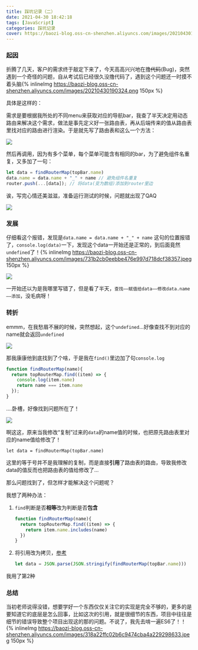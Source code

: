```yaml
---
title: 踩坑记录（二）
date: 2021-04-30 18:42:18
tags: [JavaScript]
categories: 踩坑记录
cover: https://baozi-blog.oss-cn-shenzhen.aliyuncs.com/images/20210430190324.png
---
```


### 起因

折腾了几天，客户的需求终于敲定下来了，今天高高兴兴地在撸~~代码~~(Bug)，突然遇到一个奇怪的问题，自从考试后已经很久没撸代码了，遇到这个问题还一时摸不着头脑{% inlineImg https://baozi-blog.oss-cn-shenzhen.aliyuncs.com/images/20210430190324.png 150px %}

具体是这样的：

需求是要根据我所处的不同menu来获取对应的导航bar，我查了半天决定用动态路由来解决这个需求，做法是事先定义好一张路由表，再从后端传来的值从路由表里找对应的路由进行渲染。于是就先写了路由表和这么一个方法：

![](https://baozi-blog.oss-cn-shenzhen.aliyuncs.com/images/20210430185121.png)

然后再调用，因为有多个菜单，每个菜单可能含有相同的bar，为了避免组件名重复，又多加了一句：

```js
let data = findRouterMap(topBar.name)
data.name = data.name + "_" + name // 避免组件名重复
router.push(...[data]); // 将data(变为数组)添加到router里边
```

诶，写完心情还美滋滋，准备运行测试的时候，问题就出现了QAQ

![](https://baozi-blog.oss-cn-shenzhen.aliyuncs.com/images/20210430190007.png)

### 发展

仔细看这个报错，发现是`data.name = data.name + "_" + name` 这句的位置报错了，`console.log(data)`一下，发现这个data一开始还是正常的，到后面竟然`undefined`了！{% inlineImg https://baozi-blog.oss-cn-shenzhen.aliyuncs.com/images/731b2cb0eebbe476e997d718dcf38357.jpeg 150px %}

![](https://baozi-blog.oss-cn-shenzhen.aliyuncs.com/images/20210430190845.png)

一开始还以为是我哪里写错了，但是看了半天，`查找——赋值给data——修改data.name——添加`，没毛病呀！

### 转折

emmm，在我愁眉不展的时候，突然想起，这个`undefined`...好像查找不到对应的name就会返回`undefined`

![](https://baozi-blog.oss-cn-shenzhen.aliyuncs.com/images/20210430191616.png)

那我康康他到底找到了个啥，于是我在`find()`里边加了句`console.log`

```js
function findRouterMap(name){
  return topRouterMap.find((item) => {
    console.log(item.name)
    return name === item.name
  });
}
```

....卧槽，好像找到问题所在了！

![](https://baozi-blog.oss-cn-shenzhen.aliyuncs.com/images/20210430191922.png)

啊这这，原来当我修改“复制”过来的`data`的name值的时候，也把原先路由表里对应的name值给修改了！

`let data = findRouterMap(topBar.name)`

这里的等于号并不是我理解的复制，而是直接**引用**了路由表的路由，导致我修改data的值反而也把路由表的值给修改了...

那么问题找到了，但怎样才能解决这个问题呢？

我想了两种办法：

1. `find`判断是否**相等**改为判断是否**包含**

   ```js
   function findRouterMap(name){
     return topRouterMap.find((item) => {
       return item.name.includes(name)
     })
   }
   ```

2. 将引用改为拷贝，[参考](https://segmentfault.com/a/1190000019977308)

   ```js
   let data = JSON.parse(JSON.stringify(findRouterMap(topBar.name)))
   ```

我用了第2种

### 总结

当初老师说得没错，想要学好一个东西仅仅关注它的实现是完全不够的，更多的是要知道它的底层是怎么回事，比如这次的引用，就是很细节的东西，项目中往往是细节的错误导致整个项目出现这的那的问题。不说了，我先去啃一遍ES6了！！{% inlineImg https://baozi-blog.oss-cn-shenzhen.aliyuncs.com/images/318a22ffc02b6c9474cba4a229298633.jpeg 150px %}

